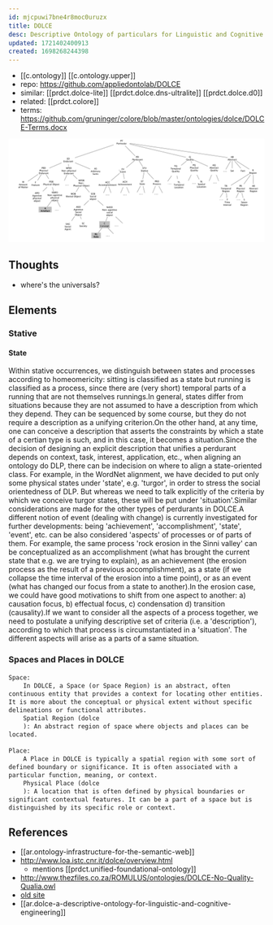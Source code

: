 ```yaml
---
id: mjcpuwi7bne4r8moc0uruzx
title: DOLCE
desc: Descriptive Ontology of particulars for Linguistic and Cognitive Engineering
updated: 1721402400913
created: 1698268244398
---
```


- [[c.ontology]] [[c.ontology.upper]]
- repo: https://github.com/appliedontolab/DOLCE
- similar: [[prdct.dolce-lite]] [[prdct.dolce.dns-ultralite]]  [[prdct.dolce.d0]]
- related: [[prdct.colore]]
- terms: https://github.com/gruninger/colore/blob/master/ontologies/dolce/DOLCE-Terms.docx

![](/assets/images/2024-07-05-21-58-59.png)

## Thoughts

- where's the universals?

## Elements

### Stative

#### State

Within stative occurrences, we distinguish between  states and processes according to homeomericity: sitting is classified as a state  but running is classified as a process, since there are (very short) temporal parts  of a running that are not themselves runnings.In general, states differ from situations because they are not assumed to have a description from which they depend. They can be sequenced by some course, but they do not require a description as a unifying criterion.On the other hand, at any time, one can conceive a description that asserts the constraints by which a state of a certian type is such, and in this case, it becomes a situation.Since the decision of designing an explicit description that unifies a perdurant depends on context, task, interest, application, etc., when aligning an ontology do DLP, there can be indecision on where to align a state-oriented class. For example, in the WordNet alignment, we have decided to put only some physical states under 'state', e.g. 'turgor', in order to stress the social orientedness of DLP. But whereas we need to talk explicitly of the criteria by which we conceive turgor states, these will be put under 'situation'.Similar considerations are made for the other types of perdurants in DOLCE.A different notion of event (dealing with change) is currently investigated for further developments: being 'achievement', 'accomplishment', 'state', 'event', etc. can be also considered 'aspects' of processes or of parts of them. For example, the same process 'rock erosion in the Sinni valley' can be conceptualized as an accomplishment (what has brought the current state that e.g. we are trying to explain), as an achievement (the erosion process as the result of a previous accomplishment), as a state (if we collapse the time interval of the erosion into a time point), or as an event (what has changed our focus from a state to another).In the erosion case, we could have good motivations to shift from one aspect to another: a) causation focus, b) effectual focus, c) condensation d) transition (causality).If we want to consider all the aspects of a process together, we need to postulate a unifying descriptive set of criteria (i.e. a 'description'), according to which that process is circumstantiated in a 'situation'. The different aspects will arise as a parts of a same situation.

### Spaces and Places in DOLCE

    Space:
        In DOLCE, a Space (or Space Region) is an abstract, often continuous entity that provides a context for locating other entities. It is more about the conceptual or physical extent without specific delineations or functional attributes.
        Spatial Region (dolce
        ): An abstract region of space where objects and places can be located.

    Place:
        A Place in DOLCE is typically a spatial region with some sort of defined boundary or significance. It is often associated with a particular function, meaning, or context.
        Physical Place (dolce
        ): A location that is often defined by physical boundaries or significant contextual features. It can be a part of a space but is distinguished by its specific role or context.

## References

- [[ar.ontology-infrastructure-for-the-semantic-web]]
- http://www.loa.istc.cnr.it/dolce/overview.html
    - mentions [[prdct.unified-foundational-ontology]]
- http://www.thezfiles.co.za/ROMULUS/ontologies/DOLCE-No-Quality-Qualia.owl
- [old site](http://www.loa.istc.cnr.it/old/Files/dolce.html)
- [[ar.dolce-a-descriptive-ontology-for-linguistic-and-cognitive-engineering]]